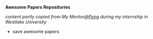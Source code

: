 **Awesome Papers Repositories**

*content partly copied from My Mentor@[Peng](https://github.com/sp12138) during my internship in Westlake University*

- save awesome papers